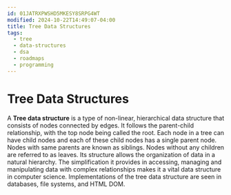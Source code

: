 ```yaml
---
id: 01JATRXPWSHD5MKESY8SRPG4WT
modified: 2024-10-22T14:49:07-04:00
title: Tree Data Structures
tags:
  - tree
  - data-structures
  - dsa
  - roadmaps
  - programming
---
```

# Tree Data Structures

A **Tree data structure** is a type of non-linear, hierarchical data structure that consists of nodes connected by edges. It follows the parent-child relationship, with the top node being called the root. Each node in a tree can have child nodes and each of these child nodes has a single parent node. Nodes with same parents are known as siblings. Nodes without any children are referred to as leaves. Its structure allows the organization of data in a natural hierarchy. The simplification it provides in accessing, managing and manipulating data with complex relationships makes it a vital data structure in computer science. Implementations of the tree data structure are seen in databases, file systems, and HTML DOM.